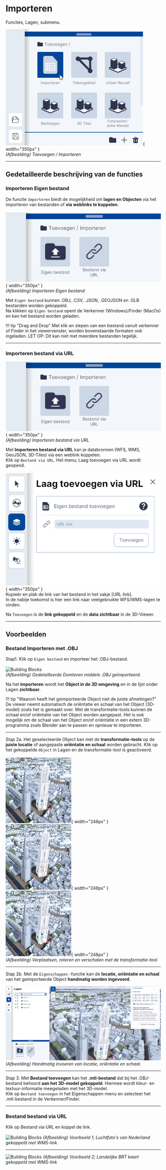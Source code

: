 # Importeren

Functies, Lagen, submenu.  
  
![Building Blocks](../handleiding/imgs/lagen.toevoegen.menu.importeren.png){ width="350px" }  
_(Afbeelding) Toevoegen / Importeren_

---

## Gedetailleerde beschrijving van de functies

### **Importeren Eigen bestand**   

De functie `Importeren` biedt de mogelijkheid om **lagen en Objecten** via het importeren van bestanden of **via weblinks te koppelen**.
<br>  
![Building Blocks](../handleiding/imgs/lagen.toevoegen.importeren.png){ width="350px" }  
_(Afbeelding) Importeren Eigen bestand_  
  
Met `Eigen bestand` kunnen .OBJ, .CSV, .JSON, .GEOJSON en .GLB bestanden worden gekoppeld.  
Na klikken op `Eigen bestand` opent de Verkenner (Windows)/Finder (MacOs) en kan het bestand worden geladen.
<br>   

!!!	tip "Drag and Drop"
	Met klik en slepen van een bestand vanuit verkenner of Finder in het 	viewervenster, worden bovenstaande formaten ook ingeladen. LET OP: Dit kan niet met meerdere bestanden tegelijk.

---

### **Importeren bestand via URL**   

![Building Blocks](../handleiding/imgs/lagen.toevoegen.importeren.png){ width="350px" }  
_(Afbeelding) Importeren bestand via URL_  

Met **Importeren bestand via URL** kan je databronnen (WFS, WMS, GeoJSON, 3D-Tiles) via een weblink koppelen.  
Klik op `Bestand via URL`. Het menu; Laag toevoegen via URL wordt geopend.
<br>  
![Building Blocks](../handleiding/imgs/lagen.import.url.menu.png){ width="350px" }
<br>
Kopieër en plak de link van het bestand in het vakje [URL link].   
In de nabije toekomst is hier een link naar veelgebruikte WFS/WMS-lagen te vinden.

Na `Toevoegen` is de **link gekoppeld** en de **data zichtbaar** in de 3D-Viewer.  

---

## **Voorbeelden**   
### **Bestand Importeren met .OBJ**   

Stap1. Klik op `Eigen bestand` en importeer het .OBJ-bestand.
<br>  
![Building Blocks](../handleiding/imgs/lagen.import.obj.png)  
_(Afbeelding) Gedetailleerde Domtoren middels .OBJ geïmporteerd._  

Na het **importeren** wordt het **Object in de 3D omgeving** en in de lijst onder Lagen **zichtbaar**.  

!!! tip "Waarom heeft het geimporteerde Object niet de juiste afmetingen?"
	De viewer neemt automatisch de oriëntatie en schaal van het Object (3D-model) zoals het is gemaakt over. Met de transformatie-tools kunnen de schaal en/of oriëntatie van het Object worden aangepast. Het is ook mogelijk om de schaal van het Object en/of oriëntatie in een extern 3D-programma zoals Blender aan te passen en opnieuw te importeren.   

---
  
Stap 2a. Het geselecteerde Object kan met de **transformatie-tools** op de **juiste locatie** of aangepaste **oriëntatie en schaal** worden gebracht. Klik op het gekoppelde `Object` in Lagen en de transformatie-tool is geactiveerd.
<br>   
![Building Blocks](../handleiding/imgs/lagen.import.obj.trans.png){ width="248px" }
![Building Blocks](../handleiding/imgs/lagen.import.obj.rot.png){ width="248px" }
![Building Blocks](../handleiding/imgs/lagen.import.obj.scale.png){ width="248px" }  
_(Afbeelding) Verplaatsen, roteren en verschalen met de transformatie-tool_

---

Stap 2b. Met de `Eigenschappen` -functie kan de **locatie, oriëntatie en schaal** van het geimporteerde Object **handmatig worden ingevoerd**.  

![Building Blocks](../handleiding/imgs/lagen.import.obj.example.png)
_(Afbeelding) Handmatig invoeren van locatie, oriëntatie en schaal._ 
 
--- 
 
Stap 3. Met **Bestand toevoegen** kan het **.mtl-bestand** dat bij het .OBJ-bestand behoord **aan het 3D-model gekoppeld**. Hiermee wordt kleur- en textuur-informatie meegeladen met het 3D-model.  
Klik op `Bestand toevoegen` in het Eigenschappen-menu en selecteer het .mtl-bestand in de Verkenner/Finder.

---

### **Bestand bestand via URL**   
Klik op Bestand via URL en koppel de link.   
<br>
![Building Blocks](../handleiding/imgs/lagen.import.url.example1.png)
_(Afbeelding) Voorbeeld 1;  Luchtfoto's van Nederland gekoppeld met WMS-link_  

---

![Building Blocks](../handleiding/imgs/lagen.import.url.example2.png)
_(Afbeelding) Voorbeeld 2;  Landelijke BRT kaart gekoppeld met WMS-link_